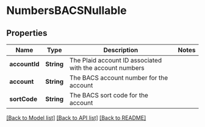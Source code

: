 # NumbersBACSNullable

## Properties
Name | Type | Description | Notes
------------ | ------------- | ------------- | -------------
**accountId** | **String** | The Plaid account ID associated with the account numbers | 
**account** | **String** | The BACS account number for the account | 
**sortCode** | **String** | The BACS sort code for the account | 

[[Back to Model list]](../README.md#documentation-for-models) [[Back to API list]](../README.md#documentation-for-api-endpoints) [[Back to README]](../README.md)


